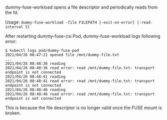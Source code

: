 dummy-fuse-workload opens a file descriptor and periodically reads from the fd.

Usage: `dummy-fuse-workload -file FILEPATH [-exit-on-error] [-read-interval 5]`

After restarting dummy-fuse-csi Pod, dummy-fuse-workload logs following error:

```
$ kubectl logs pod/dummy-fuse-pod
2021/04/26 08:47:21 opened file /mnt/dummy-file.txt
...
2021/04/26 08:48:36 reading
2021/04/26 08:48:36 read error: read /mnt/dummy-file.txt: transport endpoint is not connected
2021/04/26 08:48:41 reading
2021/04/26 08:48:41 read error: read /mnt/dummy-file.txt: transport endpoint is not connected
2021/04/26 08:48:46 reading
2021/04/26 08:48:46 read error: read /mnt/dummy-file.txt: transport endpoint is not connected
```

This is because the file descriptor is no longer valid once the FUSE mount is broken.
